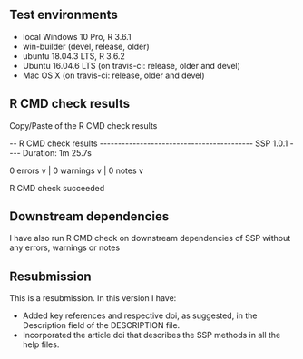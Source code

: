 ## Test environments
* local Windows 10 Pro, R 3.6.1
* win-builder (devel, release, older)
* ubuntu 18.04.3 LTS, R 3.6.2
* Ubuntu 16.04.6 LTS (on travis-ci: release, older and devel)
* Mac OS X (on travis-ci: release, older and devel)

## R CMD check results
Copy/Paste of the R CMD check results

-- R CMD check results ------------------------------------------ SSP 1.0.1 ----
Duration: 1m 25.7s

0 errors v | 0 warnings v | 0 notes v

R CMD check succeeded

## Downstream dependencies
I have also run R CMD check on downstream dependencies of SSP without any errors, warnings or notes


## Resubmission
This is a resubmission. In this version I have:

* Added key references and respective doi, as suggested, in the Description field of the DESCRIPTION file.
* Incorporated the article doi that describes the SSP methods in all the help files.
